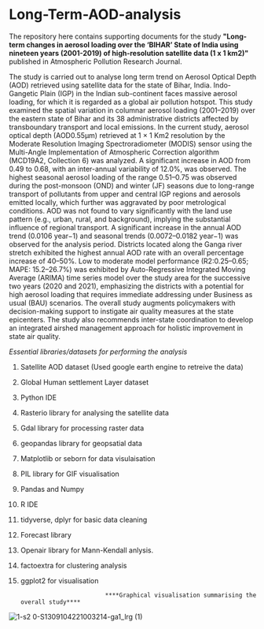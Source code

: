 # Long-Term-AOD-analysis
The repository here contains supporting documents for the study **"Long-term changes in aerosol loading over the ‘BIHAR’ State of India using nineteen years (2001-2019) of high-resolution satellite data (1 x 1 km2)"** published in Atmospheric Pollution Research Journal.

The study is carried out to analyse long term trend on Aerosol Optical Depth (AOD) retrieved using satellite data for the state of Bihar, India. Indo-Gangetic Plain (IGP) in the Indian sub-continent faces massive aerosol loading, for which it is regarded as a global air pollution hotspot. This study examined the spatial variation in columnar aerosol loading (2001–2019) over the eastern state of Bihar and its 38 administrative districts affected by transboundary transport and local emissions. In the current study, aerosol optical depth (AOD0.55μm) retrieved at 1 × 1 Km2 resolution by the Moderate Resolution Imaging Spectroradiometer (MODIS) sensor using the Multi-Angle Implementation of Atmospheric Correction algorithm (MCD19A2, Collection 6) was analyzed. A significant increase in AOD from 0.49 to 0.68, with an inter-annual variability of 12.0%, was observed. The highest seasonal aerosol loading of the range 0.51–0.75 was observed during the post-monsoon (OND) and winter (JF) seasons due to long-range transport of pollutants from upper and central IGP regions and aerosols emitted locally, which further was aggravated by poor metrological conditions. AOD was not found to vary significantly with the land use pattern (e.g., urban, rural, and background), implying the substantial influence of regional transport. A significant increase in the annual AOD trend (0.0106 year−1) and seasonal trends (0.0072–0.0182 year−1) was observed for the analysis period. Districts located along the Ganga river stretch exhibited the highest annual AOD rate with an overall percentage increase of 40–50%. Low to moderate model performance (R2:0.25–0.65; MAPE: 15.2–26.7%) was exhibited by Auto-Regressive Integrated Moving Average (ARIMA) time series model over the study area for the successive two years (2020 and 2021), emphasizing the districts with a potential for high aerosol loading that requires immediate addressing under Business as usual (BAU) scenarios. The overall study augments policymakers with decision-making support to instigate air quality measures at the state epicenters. The study also recommends inter-state coordination to develop an integrated airshed management approach for holistic improvement in state air quality.

_Essential libraries/datasets for performing the analysis_
1. Satellite AOD dataset (Used google earth engine to retreive the data)
2. Global Human settlement Layer dataset
3. Python IDE
4. Rasterio library for analysing the satellite data
5. Gdal library for processing raster data
6. geopandas library for geopsatial data
7. Matplotlib or seborn for data visulaisation
8. PIL library for GIF visualisation
9. Pandas and Numpy
10. R IDE
11. tidyverse, dplyr for basic data cleaning
12. Forecast library
13. Openair library for Mann-Kendall anlysis. 
14. factoextra for clustering analysis
15. ggplot2 for visualisation

                                ****Graphical visualisation summarising the overall study****                          
![1-s2 0-S1309104221003214-ga1_lrg (1)](https://user-images.githubusercontent.com/83420459/147932623-c019cc85-2931-4ae5-9122-1516afc26d23.jpg)
